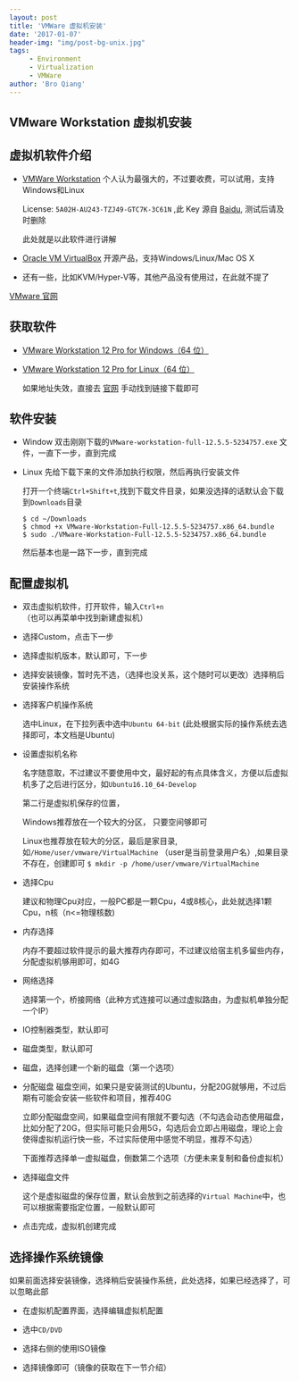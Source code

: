 ```yaml
---
layout: post
title: 'VMWare 虚拟机安装'
date: '2017-01-07'
header-img: "img/post-bg-unix.jpg"
tags:
     - Environment
     - Virtualization
     - VMWare
author: 'Bro Qiang'
---
```



## VMware Workstation 虚拟机安装

## 虚拟机软件介绍

- [ VMWare Workstation](http://www.vmware.com/cn/products/workstation/workstation-evaluation.html) 
    个人认为最强大的，不过要收费，可以试用，支持Windows和Linux

    License: `5A02H-AU243-TZJ49-GTC7K-3C61N` ,此 Key 源自 [Baidu](https://zhidao.baidu.com/question/1240914582586009779.html), 测试后请及时删除

    此处就是以此软件进行讲解

- [Oracle VM VirtualBox](https://www.virtualbox.org/) 
    开源产品，支持Windows/Linux/Mac OS X

- 还有一些，比如KVM/Hyper-V等，其他产品没有使用过，在此就不提了


[VMware 官网](http://www.vmware.com/cn.html)

## 获取软件

- [VMware Workstation 12 Pro for Windows（64 位）](https://download3.vmware.com/software/wkst/file/VMware-workstation-full-12.5.5-5234757.exe)

- [VMware Workstation 12 Pro for Linux（64 位）](https://download3.vmware.com/software/wkst/file/VMware-Workstation-Full-12.5.5-5234757.x86_64.bundle)

    如果地址失效，直接去 [官网](http://www.vmware.com/cn.html) 手动找到链接下载即可

## 软件安装

- Window 双击刚刚下载的`VMware-workstation-full-12.5.5-5234757.exe` 文件，一直下一步，直到完成

- Linux 先给下载下来的文件添加执行权限，然后再执行安装文件

    打开一个终端`Ctrl+Shift+t`,找到下载文件目录，如果没选择的话默认会下载到`Downloads`目录

    ```shell
    $ cd ~/Downloads
    $ chmod +x VMware-Workstation-Full-12.5.5-5234757.x86_64.bundle
    $ sudo ./VMware-Workstation-Full-12.5.5-5234757.x86_64.bundle
    ```

    然后基本也是一路下一步，直到完成

## 配置虚拟机

- 双击虚拟机软件，打开软件，输入`Ctrl+n` （也可以再菜单中找到新建虚拟机）

- 选择Custom，点击下一步

- 选择虚拟机版本，默认即可，下一步

- 选择安装镜像，暂时先不选，（选择也没关系，这个随时可以更改）选择稍后安装操作系统

- 选择客户机操作系统

    选中Linux，在下拉列表中选中`Ubuntu 64-bit` (此处根据实际的操作系统去选择即可，本文档是Ubuntu)

- 设置虚拟机名称

    名字随意取，不过建议不要使用中文，最好起的有点具体含义，方便以后虚拟机多了之后进行区分，如`Ubuntu16.10_64-Develop`

    第二行是虚拟机保存的位置，

    Windows推荐放在一个较大的分区， 只要空间够即可

    Linux也推荐放在较大的分区，最后是家目录,如`/Home/user/vmware/VirtualMachine` （user是当前登录用户名）,如果目录不存在，创建即可 `$ mkdir -p /home/user/vmware/VirtualMachine`

- 选择Cpu

    建议和物理Cpu对应，一般PC都是一颗Cpu，4或8核心，此处就选择1颗Cpu，n核（n<=物理核数)

- 内存选择

    内存不要超过软件提示的最大推荐内存即可，不过建议给宿主机多留些内存，分配虚拟机够用即可，如4G

- 网络选择

    选择第一个，桥接网络（此种方式连接可以通过虚拟路由，为虚拟机单独分配一个IP）

- IO控制器类型，默认即可

- 磁盘类型，默认即可

- 磁盘，选择创建一个新的磁盘（第一个选项）

- 分配磁盘
    磁盘空间，如果只是安装测试的Ubuntu，分配20G就够用，不过后期有可能会安装一些软件和项目，推荐40G

    立即分配磁盘空间，如果磁盘空间有限就不要勾选（不勾选会动态使用磁盘，比如分配了20G，但实际可能只会用5G，勾选后会立即占用磁盘，理论上会使得虚拟机运行快一些，不过实际使用中感觉不明显，推荐不勾选）

    下面推荐选择单一虚拟磁盘，倒数第二个选项（方便未来复制和备份虚拟机）

- 选择磁盘文件

    这个是虚拟磁盘的保存位置，默认会放到之前选择的`Virtual Machine`中，也可以根据需要指定位置，一般默认即可

- 点击完成，虚拟机创建完成

## 选择操作系统镜像

如果前面选择安装镜像，选择稍后安装操作系统，此处选择，如果已经选择了，可以忽略此部

- 在虚拟机配置界面，选择编辑虚拟机配置

- 选中`CD/DVD`

- 选择右侧的使用ISO镜像

- 选择镜像即可（镜像的获取在下一节介绍）
 
